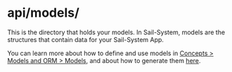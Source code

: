 # api/models/

This is the directory that holds your models.  In Sail-System, models are the structures that contain data for your Sail-System App.

You can learn more about how to define and use models in [Concepts > Models and ORM > Models](https://Sail-Systemjs.com/documentation/concepts/models-and-orm/models), and about how to generate them [here](https://Sail-Systemjs.com/documentation/reference/command-line-interface/Sail-System-generate#?core-generators).

<docmeta name="displayName" value="models">

